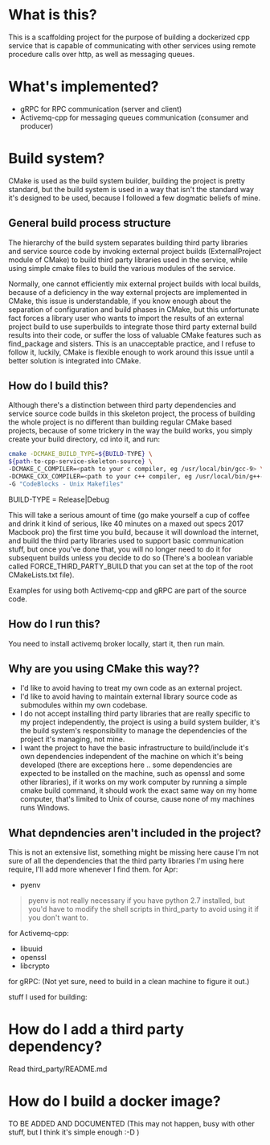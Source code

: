 # What is this?

This is a scaffolding project for the purpose of building a dockerized cpp service that is capable of communicating with 
other services using remote procedure calls over http, as well as messaging queues.

# What's implemented?

- gRPC for RPC communication (server and client)
- Activemq-cpp for messaging queues communication (consumer and producer)

# Build system?

CMake is used as the build system builder, building the project is pretty standard, but the build system is used in a way that 
isn't the standard way it's designed to be used, because I followed a few dogmatic beliefs of mine.

## General build process structure

The hierarchy of the build system separates building third party libraries and service source code by invoking external
project builds (ExternalProject module of CMake) to build third party libraries used in the service, while using simple
cmake files to build the various modules of the service.
 
 Normally, one cannot efficiently mix external project builds with local builds, because of a deficiency in the way
 external projects are implemented in CMake, this issue is understandable, if you know enough about the separation of
 configuration and build phases in CMake, but this unfortunate fact forces a library user who wants to import the results 
 of an external project build to use superbuilds to integrate those third party external build results into their code, 
 or suffer the loss of valuable CMake features such as find_package and sisters. This is an unacceptable practice, and 
 I refuse to follow it, luckily, CMake is flexible enough to work around this issue until a better solution is integrated
 into CMake.
 
 ## How do I build this?

Although there's a distinction between third party dependencies and service source code builds in this skeleton project,
the process of building the whole project is no different than building regular CMake based projects, 
because of some trickery in the way the build works, you simply create your build directory, cd into it, and run:

```bash
cmake -DCMAKE_BUILD_TYPE=${BUILD-TYPE} \
${path-to-cpp-service-skeleton-source} \
-DCMAKE_C_COMPILER=<path to your c compiler, eg /usr/local/bin/gcc-9> \
-DCMAKE_CXX_COMPILER=<path to your c++ compiler, eg /usr/local/bin/g++-9> \
-G "CodeBlocks - Unix Makefiles"
```
BUILD-TYPE = Release|Debug

This will take a serious amount of time (go make yourself a cup of coffee and drink it kind of serious, like 40 minutes
on a maxed out specs 2017 Macbook pro) the first time you build, because it will download the internet, and build the 
third party libraries used to support basic communication stuff, but once you've done that, you will no longer need to 
do it for subsequent builds unless you decide to do so (There's a boolean variable called FORCE_THIRD_PARTY_BUILD 
that you can set at the top of the root CMakeLists.txt file).

Examples for using both Activemq-cpp and gRPC are part of the source code.

## How do I run this?

You need to install activemq broker locally, start it, then run main.

## Why are you using CMake this way??

- I'd like to avoid having to treat my own code as an external project.
- I'd like to avoid having to maintain external library source code as submodules within my own codebase.
- I do not accept installing third party libraries that are really specific to my project independently, the project
is using a build system builder, it's the build system's responsibility to manage the dependencies of the project it's 
managing, not mine.
- I want the project to have the basic infrastructure to build/include it's own dependencies independent of the machine
on which it's being developed (there are exceptions here .. some dependencies are expected to be installed on the machine, 
such as openssl and some other libraries), if it works on my work computer by running a simple cmake build command,
it should work the exact same way on my home computer, that's limited to Unix of course, cause none of my machines runs 
Windows.

## What depndencies aren't included in the project?

This is not an extensive list, something might be missing here cause I'm not sure of all the dependencies that the third
party libraries I'm using here require, I'll add more whenever I find them.
for Apr:
- pyenv 
> pyenv is not really necessary if you have python 2.7 installed, 
> but you'd have to modify the shell scripts in third\_party to avoid using it if you don't want to.

for Activemq-cpp:
- libuuid 
- openssl
- libcrypto

for gRPC:
 (Not yet sure, need to build in a clean machine to figure it out.)

stuff I used for building:
# How do I add a third party dependency?

Read third_party/README.md

# How do I build a docker image?

TO BE ADDED AND DOCUMENTED (This may not happen, busy with other stuff, but I think it's simple enough :-D )
